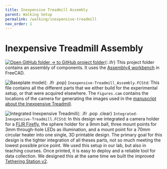 ```yaml
---
title: Inexpensive Treadmill Assembly
parent: Walking Setup
permalink: /walking/inexpensive-treadmill
nav_order: 1
---
```


# Inexpensive Treadmill Assembly

[![Open GitHub folder]({{site.baseurl}}/assets/img/GitHub-Mark-32px.png) → to GitHub project folder](https://github.com/reiserlab/Component-Designs/tree/main/Walking-Setup/Inexpensive-Treadmill_Assembly){:.ifr}
This project folder contains an assembly of components. It uses the [Assembly4 workbench](https://wiki.freecadweb.org/Assembly4_Workbench) in FreeCAD.


![Baseplate model]({{site.baseurl}}/assets/img/Walking-Setup/Inexpensive-Treadmill_Assembly/Inexpensive-Treadmill_Assembly.png){: .ifr .pop}
`Inexpensive-Treadmill_Assembly.FCStd`: This file contains all the different parts that we either build for the experimental setup, or that were acquired elsewhere. The `Figures.cam` contains the locations of the camera for generating the images used in the [manuscript about the Inexpensive Treadmill]({{site.baseurl}}/inexpensive-treadmill).

![Integrated Inexpensive Treadmill]({{site.baseurl}}/assets/img/Walking-Setup/Inexpensive-Treadmill_Assembly/Integrated-Inexpensive-Treadmill.png){: .ifr .pop .clear}
`Integrated-Inexpensive-Treadmill.FCStd`: In this design we integrated a camera holder for a [FLIR Firefly](https://www.flir.com/products/firefly-s/?model=FFY-U3-04S2M-S&vertical=machine%20vision&segment=iis), the sphere holder for a 9mm ball, three mount points for 3mm through-hole LEDs as illumination, and a mount point for a 70mm circular heater into one single, 3D printable design. The primary goal for this design is the tighter integration of all theses parts, not so much meeting the lowest possible price point. We used this setup in our lab, but also in teaching courses. Once printed, it is easy to deploy and a reliable tool for data collection. We designed this at the same time we built the improved [Tethering Station v2]({{site.baseurl}}/tether/station).